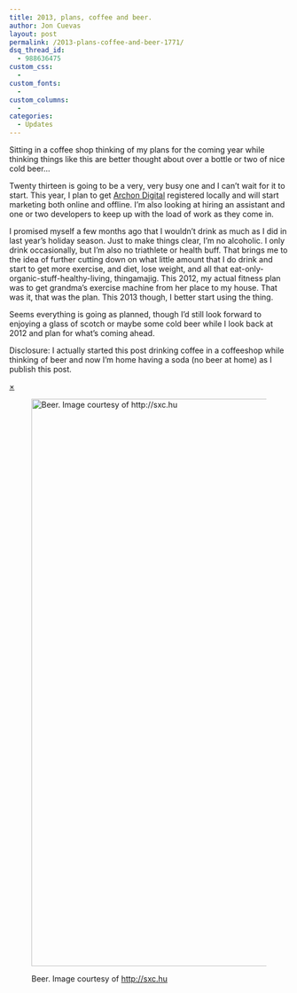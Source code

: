 ```yaml
---
title: 2013, plans, coffee and beer.
author: Jon Cuevas
layout: post
permalink: /2013-plans-coffee-and-beer-1771/
dsq_thread_id:
  - 988636475
custom_css:
  - 
custom_fonts:
  - 
custom_columns:
  - 
categories:
  - Updates
---
```

Sitting in a coffee shop thinking of my plans for the coming year while thinking things like this are better thought about over a bottle or two of nice cold beer&#8230;<!--more-->

Twenty thirteen is going to be a very, very busy one and I can&#8217;t wait for it to start. This year, I plan to get [Archon Digital][1] registered locally and will start marketing both online and offline. I&#8217;m also looking at hiring an assistant and one or two developers to keep up with the load of work as they come in.

I promised myself a few months ago that I wouldn&#8217;t drink as much as I did in last year&#8217;s holiday season. Just to make things clear, I&#8217;m no alcoholic. I only drink occasionally, but I&#8217;m also no triathlete or health buff. That brings me to the idea of further cutting down on what little amount that I do drink and start to get more exercise, and diet, lose weight, and all that eat-only-organic-stuff-healthy-living, thingamajig. This 2012, my actual fitness plan was to get grandma&#8217;s exercise machine from her place to my house. That was it, that was the plan. This 2013 though, I better start using the thing.

Seems everything is going as planned, though I&#8217;d still look forward to enjoying a glass of scotch or maybe some cold beer while I look back at 2012 and plan for what&#8217;s coming ahead.

<div class="alert-box secondary">
  <p>
    Disclosure: I actually started this post drinking coffee in a coffeeshop while thinking of beer and now I&#8217;m home having a soda (no beer at home) as I publish this post.<a href="http://archondigital.com/stats-recovered-jetpack-fixed-1664/"><br /> </a>
  </p>
  
  <a href="" class="close">&times;</a>
</div><figure class="figure alignnone">

<img title="Beer" alt="Beer. Image courtesy of http://sxc.hu" src="http://archondigital.com/wp-content/uploads/beer_871700_98568385-768x1024.jpg" width="768" height="1024" /><figcaption>Beer. Image courtesy of http://sxc.hu</figcaption></figure>

 [1]: http://archondigital.com